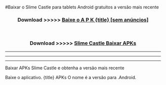 #Baixar o Slime Castle   para tablets Android gratuitos a versão mais recente


<div align="center">
<h3>Download >>>>> <a href="https://pt-web.web.app/?pt= {title}">Baixe o A P K {title} [sem anúncios]</a></h3><br>

<h3>Download >>>>> <a href="https://pt-web.web.app/?pt= {title}">Slime Castle  Baixar APKs</a></h3>
</div>

----------------------------------------------------------

----------------------------------------------------------

----------------------------------------------------------

Baixar APKs Slime Castle  e obtenha a versão mais recente

Baixe o aplicativo. {title} APKs O nome é a versão para .Android.


